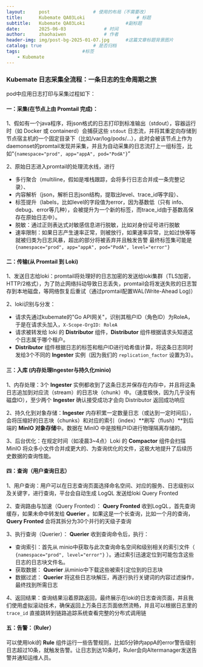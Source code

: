 ```yaml
---
layout:     post   				# 使用的布局（不需要改）
title:      Kubemate QA03Loki            		# 标题 
subtitle:   Kubemate QA03Loki				#副标题
date:       2025-06-03				# 时间
author:     zhaohaiwen 				# 作者
header-img: img/post-bg-2025-01-07.jpg		#这篇文章标题背景图片
catalog: true 					# 是否归档
tags:						#标签
    - Kubemate
---
```

### **Kubemate 日志采集全流程：一条日志的生命周期之旅**

pod中应用日志打印与采集过程如下：

#### 一：采集(在节点上由 Promtail 完成)：

1、假如有一个java程序，将json格式的日志打印到标准输出（stdout），容器运行时（如 Docker 或 containerd）会捕获这些 `stdout` 日志流，并将其重定向存储到节点宿主机的一个固定目录下（比如/var/log/pods/...），此时会被该节点上作为daemonset的promtail发现并采集，并且为自动采集的日志流打上一组标签，比如“`{namespace="prod", app="appA", pod="PodA"}`”

2、原始日志进入promtail的处理流水线，进行

* 多行聚合（multiline，假如是堆栈跟踪，会将多行日志合并成一条完整记录）、
* 内容解析（json，解析日志json结构，提取出level、trace_id等字段）、
* 标签提升（labels，比如level的字段值为error，因为基数低（只有 info、debug、error等几种），会被提升为一个新的标签，而trace_id由于基数高保存在原始日志中）。
* 脱敏：通过正则表达式对敏感信息进行脱敏，比如对身份证号进行脱敏
* 速率限制：如果日志产生速率正常，则被放行，如果速率异常，比如过快等等就被归类为日志风暴，超出的部分将被丢弃并且触发告警
  最终标签集可能是 `{namespace="prod", app="appA", pod="PodA", level="error"}`

#### 二：传输(从 Promtail 到 Loki)

1、发送日志给loki：promtail将处理好的日志加密的发送给loki集群（TLS加密，HTTP/2格式），为了防止网络抖动导致日志丢失，promtail会将发送失败的日志暂存到本地磁盘，等网络恢复后重试（通过promtail配置WAL(Write-Ahead Log)）

2、loki识别与分发：

* 请求先通过kubemate的"Go API网关"，识别其租户ID（角色ID）为RoleA，于是在请求头加入，`X-Scope-OrgID: RoleA`
* 请求被转发给 loki 的 **Distributor** 组件，**Distributor** 组件根据请求头知道这个日志属于哪个租户。
* **Distributor** 组件根据日志的标签和租户ID进行哈希值计算，将这条日志同时发给3个不同的 **Ingester** 实例（因为我们的 `replication_factor` 设置为3）。

#### 三：入库 (内存处理Ingester与持久化minio)

1、内存处理：3个 **Ingester** 实例都收到了这条日志并保存在内存中，并且将这条日志追加到对应流（stream）的日志块（chunk）中。（速度极快，因为几乎没有磁盘IO），至少两个 **Ingester** 确认接受成功才会向 Distributor 返回成功响应

2、持久化到对象存储：**Ingester** 内存积累一定数量日志（或达到一定时间后），会将压缩好的日志块（chunks）和对应的索引（index）**刷写（flush）**到后端的 **MinIO 对象存储**中。数据在 MinIO 中是按租户ID进行物理隔离存储的。

3、后台优化：在规定时间（如凌晨3~4点）Loki 的 **Compactor** 组件会扫描 MinIO 将众多小文件合并成更大的、为查询优化的文件，这极大地提升了后续历史数据的查询性能。

#### 四：查询（用户查询日志）

1、用户查询：用户可以在日志查询页面选择命名空间、对应的服务、日志级别以及关键字，进行查询，平台会自动生成 LogQL 发送给loki Query Fronted

2、查询路由与加速（Query Fronted）： **Query Fronted** 收到LogQL，首先查询缓存，如果未命中转发给  **Querier** 。如果这是一个长查询，比如一个月的查询， **Query Fronted** 会将其拆分为30个并行的天级子查询

3、执行查询（Querier）： **Querier** 收到查询命令后，执行：

* 查询索引：首先从 minio中获取与此次查询命名空间和级别相关的索引文件（ `{namespace="prod", level="error"}` ）。通过索引迅速定位到可能包含这些日志的日志块文件名。
* 获取数据： **Querier** 从minio中下载这些被索引定位到的日志块
* 数据过滤： **Querier** 将这些日志块解压，再逐行执行关键词的内容过滤操作，最终找到所需日志

4、返回结果：查询结果沿着原路返回，最终展示在loki的日志查询页面，并且我们使用虚拟滚动技术，确保返回上万条日志页面依然流畅，并且可以根据日志里的 `trace_id` 直接跳转到链路追踪系统查看完整的分布式调用链

#### 五：告警：（Ruler）

可以使用loki的 **Rule** 组件运行一些告警规则，比如5分钟内appA的error警告级别日志超过10条，就触发告警。让日志到达10条时，Ruler会向Altermanager发送告警并通知运维人员。
